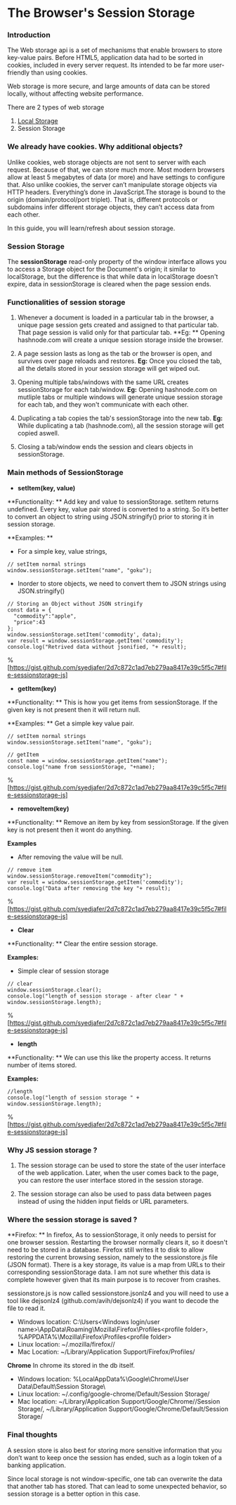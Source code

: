 # The Browser's Session Storage

### Introduction

The Web storage api is a set of mechanisms that enable browsers to store key-value pairs. Before HTML5, application data had to be sorted
in cookies, included in every server request. Its intended to be far more user-friendly than using cookies. 

Web storage is more secure, and large amounts of data can be stored locally, without affecting website performance. 

There are 2 types of web storage
1. [Local Storage](https://syedjaferk.hashnode.dev/the-browsers-localstorage)
2. Session Storage

### We already have cookies. Why additional objects?
Unlike cookies, web storage objects are not sent to server with each request. Because of that, we can store much more. Most modern browsers allow at least 5 megabytes of data (or more) and have settings to configure that. Also unlike cookies, the server can’t manipulate storage objects via HTTP headers. Everything’s done in JavaScript.The storage is bound to the origin (domain/protocol/port triplet). That is, different protocols or subdomains infer different storage objects, they can’t access data from each other.

In this guide, you will learn/refresh about session storage.

### Session Storage

The **sessionStorage** read-only property of the window interface allows you to access a Storage object for the Document's origin; it similar to localStorage, but the difference is that while data in localStorage doesn't expire, data in sessionStorage is cleared when the page session ends.

### Functionalities of session storage

1. Whenever a document is loaded in a particular tab in the browser, a unique page session gets created and assigned to that particular tab. That page session is valid only for that particular tab.
**Eg: ** Opening hashnode.com will create a unique session storage inside the browser.  

2. A page session lasts as long as the tab or the browser is open, and survives over page reloads and restores. **Eg:** Once you closed the tab, all the details stored in your session storage will get wiped out. 

3. Opening multiple tabs/windows with the same URL creates sessionStorage for each tab/window. **Eg:** Opening hashnode.com on mutliple tabs or multiple windows will generate unique session storage for each tab, and they won't communicate with each other. 

4. Duplicating a tab copies the tab's sessionStorage into the new tab. **Eg:** While duplicating a tab (hashnode.com), all the session storage will get copied aswell. 

5. Closing a tab/window ends the session and clears objects in sessionStorage.

### Main methods of SessionStorage

- **setItem(key, value)**

**Functionality: ** Add key and value to sessionStorage. setItem returns undefined. Every key, value pair stored is converted to a string. So it’s better to convert an object to string using JSON.stringify() prior to storing it in session storage.

**Examples: **
- For a simple key, value strings, 

```
// setItem normal strings
window.sessionStorage.setItem("name", "goku");
```

- Inorder to store objects, we need to convert them to JSON strings using JSON.stringify()

```
// Storing an Object without JSON stringify
const data = {
  "commodity":"apple",
  "price":43
};
window.sessionStorage.setItem('commodity', data);
var result = window.sessionStorage.getItem('commodity');
console.log("Retrived data without jsonified, "+ result);

```

%[https://gist.github.com/syedjafer/2d7c872c1ad7eb279aa8417e39c5f5c7#file-sessionstorage-js]

- **getItem(key)**

**Functionality: ** This is how you get items from sessionStorage. If the given key is not present then it will return null.

**Examples: ** Get a simple key value pair. 
```
// setItem normal strings
window.sessionStorage.setItem("name", "goku");

// getItem 
const name = window.sessionStorage.getItem("name");
console.log("name from sessionStorage, "+name);

```

%[https://gist.github.com/syedjafer/2d7c872c1ad7eb279aa8417e39c5f5c7#file-sessionstorage-js]

- **removeItem(key)**

**Functionality: ** Remove an item by key from sessionStorage. If the given key is not present then it wont do anything.

**Examples**

- After removing the value will be null.

```
// remove item 
window.sessionStorage.removeItem("commodity");
var result = window.sessionStorage.getItem('commodity');
console.log("Data after removing the key "+ result);

```

%[https://gist.github.com/syedjafer/2d7c872c1ad7eb279aa8417e39c5f5c7#file-sessionstorage-js]


- **Clear**

**Functionality: ** Clear the entire session storage. 

**Examples:**

- Simple clear of session storage

```
// clear
window.sessionStorage.clear();
console.log("length of session storage - after clear " + window.sessionStorage.length);

```
%[https://gist.github.com/syedjafer/2d7c872c1ad7eb279aa8417e39c5f5c7#file-sessionstorage-js]

- **length**

**Functionality: ** We can use this like the property access. It returns number of items stored.

**Examples:** 
```
//length
console.log("length of session storage " + window.sessionStorage.length);
```

%[https://gist.github.com/syedjafer/2d7c872c1ad7eb279aa8417e39c5f5c7#file-sessionstorage-js]



### Why JS session storage ?

1. The session storage can be used to store the state of the user interface of the web application. Later, when the user comes back to the page, you can restore the user interface stored in the session storage.

2. The session storage can also be used to pass data between pages instead of using the hidden input fields or URL parameters.

### Where the session storage is saved ?

**Firefox: **
In firefox, As to sessionStorage, it only needs to persist for one browser session. Restarting the browser normally clears it, so it doesn't need to be stored in a database. Firefox still writes it to disk to allow restoring the current browsing session, namely to the sessionstore.js file (JSON format). There is a key storage, its value is a map from URLs to their corresponding sessionStorage data. I am not sure whether this data is complete however given that its main purpose is to recover from crashes.

sessionstore.js is now called sessionstore.jsonlz4 and you will need to use a tool like dejsonlz4 (github.com/avih/dejsonlz4) if you want to decode the file to read it.

- Windows location: C:\Users\<Windows login/user name>\AppData\Roaming\Mozilla\Firefox\Profiles\<profile folder>, %APPDATA%\Mozilla\Firefox\Profiles\<profile folder>
- Linux location: ~/.mozilla/firefox/<profile folder>/
- Mac Location: ~/Library/Application Support/Firefox/Profiles/<profile folder>

**Chrome**
In chrome its stored in the db itself.
- Windows location: %LocalAppData%\Google\Chrome\User Data\Default\Session Storage\
- Linux location: ~/.config/google-chrome/Default/Session Storage/
- Mac location: ~/Library/Application Support/Google/Chrome/<Profile>/Session Storage/, ~/Library/Application Support/Google/Chrome/Default/Session Storage/


### Final thoughts
A session store is also best for storing more sensitive information that you don’t want to keep once the session has ended, such as a login token of a banking application.

Since local storage is not window-specific, one tab can overwrite the data that another tab has stored. That can lead to some unexpected behavior, so session storage is a better option in this case.


